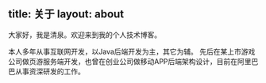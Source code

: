 title: 关于
layout: about
---
大家好，我是清泉。欢迎来到我的个人技术博客。

本人多年从事互联网开发，以Java后端开发为主，其它为辅。
先后在某上市游戏公司做页游服务端开发，也曾在创业公司做移动APP后端架构设计，目前在阿里巴巴从事资深研发的工作。
